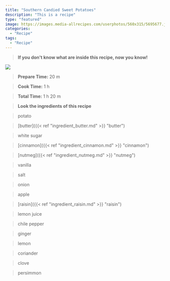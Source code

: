 ```yaml
---
title: "Southern Candied Sweet Potatoes"
description: "This is a recipe"
type: "featured"
image: https://images.media-allrecipes.com/userphotos/560x315/5695677.jpg
categories: 
  - "Recipe"
tags: 
  - "Recipe"
---
```



>**If you don't know what are inside this recipe, now you know!**

![](../images/Recipes-Banner.jpg)
> **Prepare Time:** 20 m


> **Cook Time:** 1 h


> **Total Time:** 1 h 20 m

> **Look the ingredients of this recipe**

> potato

> [butter]({{< ref "ingredient_butter.md" >}} "butter")

> white sugar

> [cinnamon]({{< ref "ingredient_cinnamon.md" >}} "cinnamon")

> [nutmeg]({{< ref "ingredient_nutmeg.md" >}} "nutmeg")

> vanilla

> salt

> onion

> apple

> [raisin]({{< ref "ingredient_raisin.md" >}} "raisin")

> lemon juice

> chile pepper

> ginger

> lemon

> coriander

> clove

> persimmon

